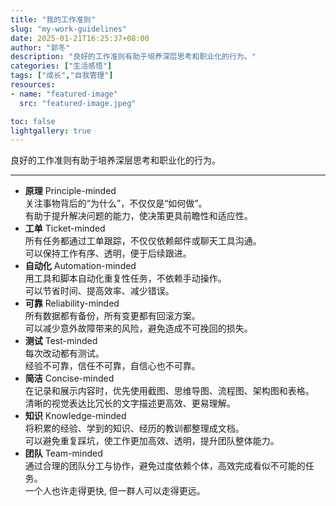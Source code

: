 ```yaml
---
title: "我的工作准则"
slug: "my-work-guidelines"
date: 2025-01-21T16:25:37+08:00
author: "郭冬"
description: "良好的工作准则有助于培养深层思考和职业化的行为。"
categories: ["生活感悟"]
tags: ["成长","自我管理"]
resources:
- name: "featured-image"
  src: "featured-image.jpeg"

toc: false
lightgallery: true
---
```


良好的工作准则有助于培养深层思考和职业化的行为。

<!--more-->

---

- **原理** Principle-minded  
  关注事物背后的“为什么”，不仅仅是“如何做”。  
  有助于提升解决问题的能力，使决策更具前瞻性和适应性。
- **工单** Ticket-minded  
  所有任务都通过工单跟踪，不仅仅依赖邮件或聊天工具沟通。  
  可以保持工作有序、透明，便于后续跟进。
- **自动化** Automation-minded  
  用工具和脚本自动化重复性任务，不依赖手动操作。  
  可以节省时间、提高效率、减少错误。
- **可靠** Reliability-minded  
  所有数据都有备份，所有变更都有回滚方案。  
  可以减少意外故障带来的风险，避免造成不可挽回的损失。
- **测试** Test-minded  
  每次改动都有测试。  
  经验不可靠，信任不可靠，自信心也不可靠。
- **简洁** Concise-minded  
  在记录和展示内容时，优先使用截图、思维导图、流程图、架构图和表格。  
  清晰的视觉表达比冗长的文字描述更高效、更易理解。
- **知识** Knowledge-minded  
  将积累的经验、学到的知识、经历的教训都整理成文档。  
  可以避免重复踩坑，使工作更加高效、透明，提升团队整体能力。
- **团队** Team-minded  
  通过合理的团队分工与协作，避免过度依赖个体，高效完成看似不可能的任务。  
  一个人也许走得更快, 但一群人可以走得更远。

